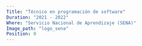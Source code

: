 ```yaml
---
Title: "Técnico en programación de software"
Duration: "2021 - 2022"
Where: "Servicio Nacional de Aprendizaje (SENA)"
Image_path: "logo_sena"
Position: 0
---
```

